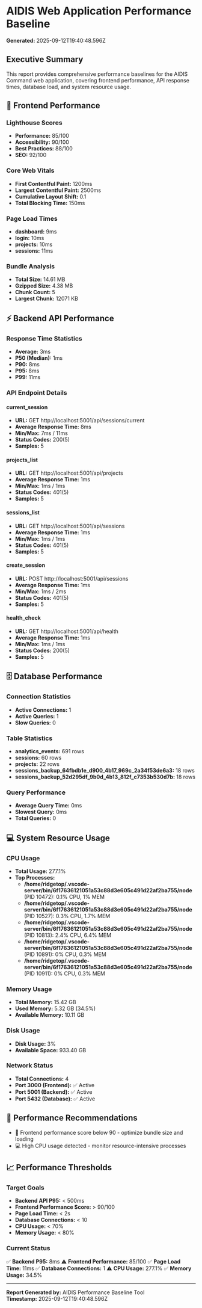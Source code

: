 # AIDIS Web Application Performance Baseline

**Generated:** 2025-09-12T19:40:48.596Z

## Executive Summary

This report provides comprehensive performance baselines for the AIDIS Command web application, covering frontend performance, API response times, database load, and system resource usage.

## 🎨 Frontend Performance

### Lighthouse Scores
- **Performance:** 85/100
- **Accessibility:** 90/100  
- **Best Practices:** 88/100
- **SEO:** 92/100

### Core Web Vitals
- **First Contentful Paint:** 1200ms
- **Largest Contentful Paint:** 2500ms
- **Cumulative Layout Shift:** 0.1
- **Total Blocking Time:** 150ms

### Page Load Times
- **dashboard:** 9ms
- **login:** 10ms
- **projects:** 10ms
- **sessions:** 11ms

### Bundle Analysis  
- **Total Size:** 14.61 MB
- **Gzipped Size:** 4.38 MB
- **Chunk Count:** 5
- **Largest Chunk:** 12071 KB

## ⚡ Backend API Performance

### Response Time Statistics
- **Average:** 3ms
- **P50 (Median):** 1ms
- **P90:** 8ms
- **P95:** 8ms
- **P99:** 11ms

### API Endpoint Details

#### current_session
- **URL:** GET http://localhost:5001/api/sessions/current
- **Average Response Time:** 8ms
- **Min/Max:** 7ms / 11ms
- **Status Codes:** 200(5)
- **Samples:** 5

#### projects_list
- **URL:** GET http://localhost:5001/api/projects
- **Average Response Time:** 1ms
- **Min/Max:** 1ms / 1ms
- **Status Codes:** 401(5)
- **Samples:** 5

#### sessions_list
- **URL:** GET http://localhost:5001/api/sessions
- **Average Response Time:** 1ms
- **Min/Max:** 1ms / 1ms
- **Status Codes:** 401(5)
- **Samples:** 5

#### create_session
- **URL:** POST http://localhost:5001/api/sessions
- **Average Response Time:** 1ms
- **Min/Max:** 1ms / 2ms
- **Status Codes:** 401(5)
- **Samples:** 5

#### health_check
- **URL:** GET http://localhost:5001/api/health
- **Average Response Time:** 1ms
- **Min/Max:** 1ms / 1ms
- **Status Codes:** 200(5)
- **Samples:** 5

## 🗄️ Database Performance

### Connection Statistics
- **Active Connections:** 1
- **Active Queries:** 1
- **Slow Queries:** 0

### Table Statistics
- **analytics_events:** 691 rows
- **sessions:** 60 rows
- **projects:** 22 rows
- **sessions_backup_64fbdb1e_d900_4b17_969c_2a34f53de6a3:** 18 rows
- **sessions_backup_52d295df_9b0d_4b13_812f_c7353b530d7b:** 18 rows

### Query Performance
- **Average Query Time:** 0ms
- **Slowest Query:** 0ms
- **Total Queries:** 0

## 💻 System Resource Usage

### CPU Usage
- **Total Usage:** 277.1%
- **Top Processes:**
  - **/home/ridgetop/.vscode-server/bin/6f17636121051a53c88d3e605c491d22af2ba755/node** (PID 10472): 0.1% CPU, 1% MEM
  - **/home/ridgetop/.vscode-server/bin/6f17636121051a53c88d3e605c491d22af2ba755/node** (PID 10527): 0.3% CPU, 1.7% MEM
  - **/home/ridgetop/.vscode-server/bin/6f17636121051a53c88d3e605c491d22af2ba755/node** (PID 10813): 2.4% CPU, 6.4% MEM
  - **/home/ridgetop/.vscode-server/bin/6f17636121051a53c88d3e605c491d22af2ba755/node** (PID 10891): 0% CPU, 0.3% MEM
  - **/home/ridgetop/.vscode-server/bin/6f17636121051a53c88d3e605c491d22af2ba755/node** (PID 10911): 0% CPU, 0.3% MEM

### Memory Usage
- **Total Memory:** 15.42 GB
- **Used Memory:** 5.32 GB (34.5%)
- **Available Memory:** 10.11 GB

### Disk Usage
- **Disk Usage:** 3%
- **Available Space:** 933.40 GB

### Network Status
- **Total Connections:** 4
- **Port 3000 (Frontend):** ✅ Active
- **Port 5001 (Backend):** ✅ Active
- **Port 5432 (Database):** ✅ Active

## 🎯 Performance Recommendations

- 🎨 Frontend performance score below 90 - optimize bundle size and loading
- 💻 High CPU usage detected - monitor resource-intensive processes

## 📈 Performance Thresholds

### Target Goals
- **Backend API P95:** < 500ms
- **Frontend Performance Score:** > 90/100
- **Page Load Time:** < 2s
- **Database Connections:** < 10
- **CPU Usage:** < 70%
- **Memory Usage:** < 80%

### Current Status
✅ **Backend P95:** 8ms
⚠️ **Frontend Performance:** 85/100
✅ **Page Load Time:** 11ms
✅ **Database Connections:** 1
⚠️ **CPU Usage:** 277.1%
✅ **Memory Usage:** 34.5%

---

**Report Generated by:** AIDIS Performance Baseline Tool  
**Timestamp:** 2025-09-12T19:40:48.596Z
